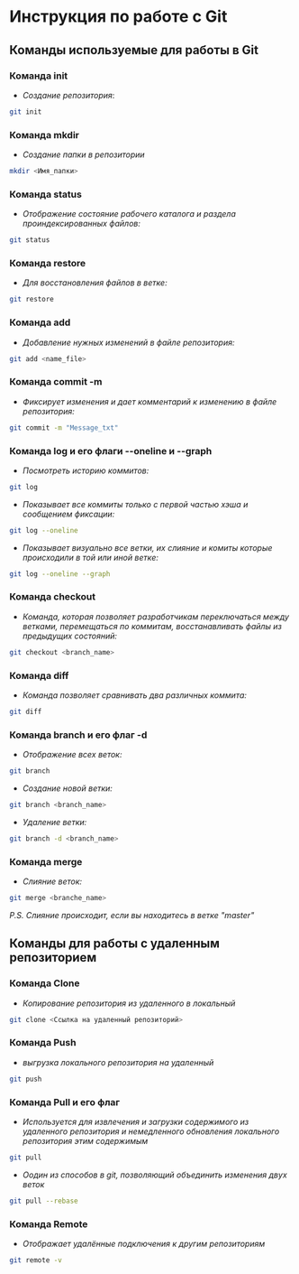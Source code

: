 # Инструкция по работе с Git
## Команды используемые для работы в Git
### Команда init
* *Создание репозитория*:
```sh
git init 
```
### Команда mkdir
* *Создание папки в репозитории*
```sh
mkdir <Имя_папки>
```
### Команда status
* *Отображение состояние рабочего каталога и раздела проиндексированных файлов:*
```sh
git status
```
### Команда restore
* *Для восстановления файлов в ветке:*
```sh
git restore
```
### Команда add
* *Добавление нужных изменений в файле репозитория:*
```sh
git add <name_file>
```
### Команда commit -m
* *Фиксирует изменения и дает комментарий к изменению в файле репозитория:*
```sh
git commit -m "Message_txt"
```
### Команда log и его флаги --oneline и --graph
* *Посмотреть историю коммитов:*
```sh
git log
```
* *Показывает все коммиты только с первой частью хэша и сообщением фиксации:*
```sh
git log --oneline
```
* *Показывает визуально все ветки, их слияние и комиты которые происходили в той или иной ветке:*
```sh
git log --oneline --graph
```
### Команда checkout
* *Команда, которая позволяет разработчикам переключаться между ветками, перемещаться по коммитам, восстанавливать файлы из предыдущих состояний:*
```sh
git checkout <branch_name>
```
### Команда diff
* *Команда позволяет сравнивать два различных коммита:*
```sh
git diff
```
### Команда branch и его флаг -d
* *Отображение всех веток:*
```sh
git branch
```
* *Создание новой ветки:*
```sh
git branch <branch_name>
```
* *Удаление ветки:*
```sh
git branch -d <branch_name>
```
### Команда merge
* *Слияние веток:*
```sh
git merge <branche_name>
```
*P.S. Cлияние происходит, если вы находитесь в ветке "master"*

## Команды для работы с удаленным репозиторием

### Команда Clone
* *Копирование репозитория из удаленного в локальный*
```sh
git clone <Ссылка на удаленный репозиторий>
```
### Команда Push
* *выгрузка локального репозитория на удаленный*
```sh
git push
```
### Команда Pull и его флаг
* *Используется для извлечения и загрузки содержимого из удаленного репозитория и немедленного обновления локального репозитория этим содержимым*
```sh
git pull
```
* *Оодин из способов в git, позволяющий объединить изменения двух веток*
```sh
git pull --rebase
```
### Команда Remote
* *Отображает удалённые подключения к другим репозиториям*
```sh
git remote -v
```